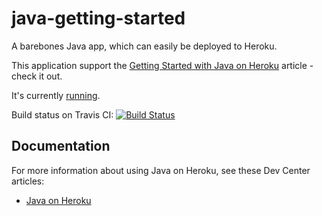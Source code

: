 # java-getting-started

A barebones Java app, which can easily be deployed to Heroku.

This application support the [Getting Started with Java on Heroku](https://devcenter.heroku.com/articles/getting-started-with-java) article - check it out.

It's currently [running](https://young-caverns-65432.herokuapp.com/).

Build status on Travis CI:
[![Build Status](https://travis-ci.org/lefevre00/java-getting-started.svg)](https://travis-ci.org/lefevre00/java-getting-started)

## Documentation

For more information about using Java on Heroku, see these Dev Center articles:

- [Java on Heroku](https://devcenter.heroku.com/categories/java)
